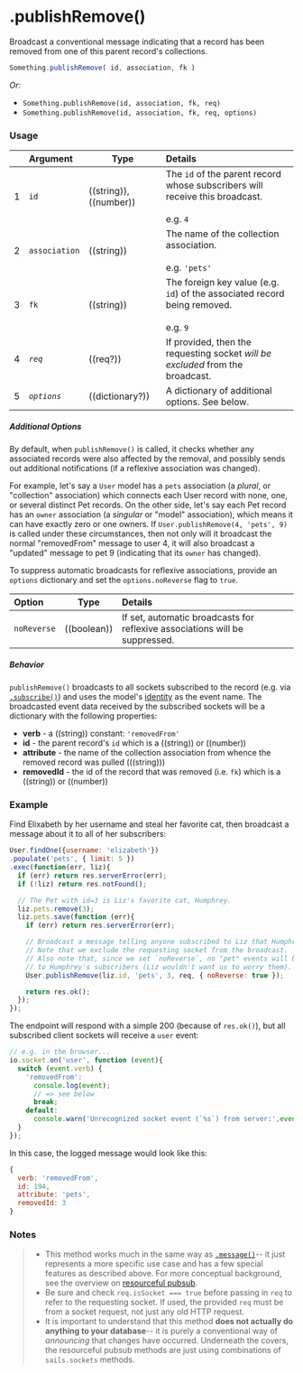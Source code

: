 # .publishRemove()

Broadcast a conventional message indicating that a record has been removed from one of this parent record's collections.


```js
Something.publishRemove( id, association, fk )
```


_Or:_
- `Something.publishRemove(id, association, fk, req)`
- `Something.publishRemove(id, association, fk, req, options)`




### Usage

|   |     Argument        | Type                   | Details    |
|---|:--------------------|------------------------|:-----------|
| 1 | `id`                |  ((string)),((number)) | The `id` of the parent record whose subscribers will receive this broadcast. <br/><br/> e.g. `4`
| 2 | `association`       |  ((string))            | The name of the collection association.<br/><br/>e.g. `'pets'`
| 3 | `fk`       |  ((string))            | The foreign key value (e.g. `id`) of the associated record being removed.<br/><br/>e.g. `9`
| 4 | _`req`_             |  ((req?))              | If provided, then the requesting socket _will be excluded_ from the broadcast.
| 5 | _`options`_         |  ((dictionary?))       | A dictionary of additional options.  See below.

##### Additional Options

By default, when `publishRemove()` is called, it checks whether any associated records were also affected by the removal, and possibly sends out additional notifications (if a reflexive association was changed).

For example, let's say a `User` model has a `pets` association (a _plural_, or "collection" association) which connects each User record with none, one, or several distinct Pet records.  On the other side, let's say each Pet record has an `owner` association (a _singular_ or "model" association), which means it can have exactly zero or one owners.  If `User.publishRemove(4, 'pets', 9)` is called under these circumstances, then not only will it broadcast the normal "removedFrom" message to user 4, it will also broadcast a "updated" message to pet 9 (indicating that its `owner` has changed).

To suppress automatic broadcasts for reflexive associations, provide an `options` dictionary and set the `options.noReverse` flag to `true`.

|          Option             | Type                       | Details                                           |
|:--------------------------- | -------------------------- |:--------------------------------------------------|
|        `noReverse`          | ((boolean))                | If set, automatic broadcasts for reflexive associations will be suppressed.


##### Behavior

`publishRemove()` broadcasts to all sockets subscribed to the record (e.g. via [`.subscribe()`](http://next.sailsjs.org/documentation/reference/web-sockets/resourceful-pub-sub/subscribe)) and uses the model's [identity](http://sailsjs.org/documentation/concepts/models-and-orm/model-settings#?identity) as the event name.  The broadcasted event data received by the subscribed sockets will be a dictionary with the following properties:

+ **verb**  - a ((string)) constant: `'removedFrom'`
+ **id** - the parent record's `id` which is a ((string)) or ((number))
+ **attribute** - the name of the collection association from whence the removed record was pulled (((string)))
+ **removedId** - the id of the record that was removed (i.e. `fk`) which is a ((string)) or ((number))


### Example

Find Elixabeth by her username and steal her favorite cat, then broadcast a message about it to all of her subscribers:

```js
User.findOne({username: 'elizabeth'})
.populate('pets', { limit: 5 })
.exec(function(err, liz){
  if (err) return res.serverError(err);
  if (!liz) return res.notFound();

  // The Pet with id=3 is Liz's favorite cat, Humphrey.
  liz.pets.remove(3);
  liz.pets.save(function (err){
    if (err) return res.serverError(err);

    // Broadcast a message telling anyone subscribed to Liz that Humphrey ran away.
    // Note that we exclude the requesting socket from the broadcast.
    // Also note that, since we set `noReverse`, no "pet" events will be broadcasted
    // to Humphrey's subscribers (Liz wouldn't want us to worry them).
    User.publishRemove(liz.id, 'pets', 3, req, { noReverse: true });

    return res.ok();
  });
});
```

The endpoint will respond with a simple 200 (because of `res.ok()`), but all subscribed client sockets will receive a `user` event:

```js
// e.g. in the browser...
io.socket.on('user', function (event){
  switch (event.verb) {
    'removedFrom':
      console.log(event);
      // => see below
      break;
    default:
      console.warn('Unrecognized socket event (`%s`) from server:',event.verb, event);
  }
});
```

In this case, the logged message would look like this:

```js
{
  verb: 'removedFrom',
  id: 194,
  attribute: 'pets',
  removedId: 3
}
```



### Notes

> + This method works much in the same way as [`.message()`](http://sailsjs.org/documentation/reference/web-sockets/resourceful-pub-sub/message)-- it just represents a more specific use case and has a few special features as described above.  For more conceptual background, see the overview on [resourceful pubsub](http://sailsjs.org/documentation/reference/web-sockets/resourceful-pub-sub).
> + Be sure and check `req.isSocket === true` before passing in `req` to refer to the requesting socket.  If used, the provided `req` must be from a socket request, not just any old HTTP request.
> + It is important to understand that this method **does not actually do anything to your database**-- it is purely a conventional way of _announcing_ that changes have occurred.  Underneath the covers, the resourceful pubsub methods are just using combinations of `sails.sockets` methods.



<docmeta name="displayName" value=".publishRemove()">
<docmeta name="pageType" value="method">
